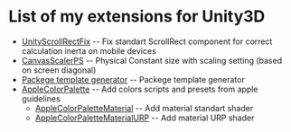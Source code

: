 # List of my extensions for Unity3D

* [UnityScrollRectFix](https://github.com/SoprachevAK/UnityScrollRectFix) -- Fix standart ScrollRect component for correct calculation inerta on mobile devices
* [CanvasScalerPS](https://github.com/SoprachevAK/CanvasScalerPS) -- Physical Constant size with scaling setting (based on screen diagonal)
* [Packege template generator](https://github.com/SoprachevAK/packege-template-generator) -- Packege template generator
* [AppleColorPalette](https://github.com/SoprachevAK/AppleColorPalette) -- Add colors scripts and presets from apple guidelines
  * [AppleColorPaletteMaterial](https://github.com/SoprachevAK/AppleColorPaletteMaterial) -- Add material standart shader
  * [AppleColorPaletteMaterialURP](https://github.com/SoprachevAK/AppleColorPaletteMaterialURP) -- Add material URP shader
